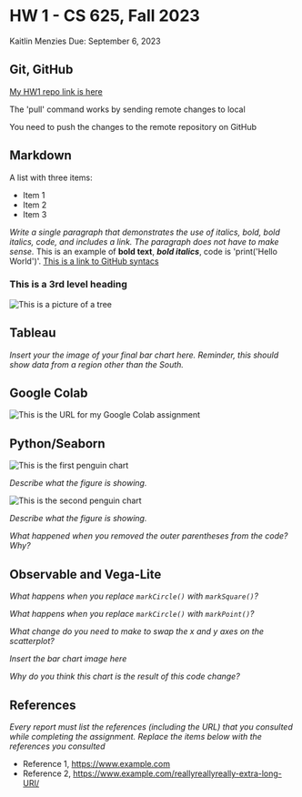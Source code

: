 # HW 1 - CS 625, Fall 2023

Kaitlin Menzies
Due: September 6, 2023

## Git, GitHub

[My HW1 repo link is here](https://github.com/kazzzam/HW1-report.md/edit/main/HW1-report.md)
   
The 'pull' command works by sending remote changes to local
   
You need to push the changes to the remote repository on GitHub

## Markdown

A list with three items:
* Item 1
* Item 2
* Item 3

*Write a single paragraph that demonstrates the use of italics, bold, bold italics, code, and includes a link. The paragraph does not have to make sense.*
This is an example of **bold text**, ***bold italics***, code is 'print('Hello World')'.
[This is a link to GitHub syntacs](https://docs.github.com/en/get-started/writing-on-github/getting-started-with-writing-and-formatting-on-github/basic-writing-and-formatting-syntax#quoting-code)

### This is a 3rd level heading

![This is a picture of a tree](https://bocdn.ecotree.green/blog/0001/01/ad46dbb447cd0e9a6aeecd64cc2bd332b0cbcb79.jpeg?d=1920x1080)

## Tableau

*Insert your the image of your final bar chart here. Reminder, this should show data from a region other than the South.*

## Google Colab

![This is the URL for my Google Colab assignment](https://colab.research.google.com/drive/1hSiM0ZquIZ9WDQWSnf53w9K3v4ncWfxO?usp=sharing)

## Python/Seaborn

![This is the first penguin chart](file:///C:/Users/kslimak/Downloads/CS625HW1_BillLengthVSBillDepth.png)

*Describe what the figure is showing.*

![This is the second penguin chart](file:///C:/Users/kslimak/Downloads/CS625HW1_BodyMassVSSpecies.png)

*Describe what the figure is showing.*

*What happened when you removed the outer parentheses from the code? Why?*

## Observable and Vega-Lite

*What happens when you replace `markCircle()` with `markSquare()`?*

*What happens when you replace `markCircle()` with `markPoint()`?*

*What change do you need to make to swap the x and y axes on the scatterplot?*

*Insert the bar chart image here*

*Why do you think this chart is the result of this code change?*

## References

*Every report must list the references (including the URL) that you consulted while completing the assignment. Replace the items below with the references you consulted*

* Reference 1, <https://www.example.com>
* Reference 2, <https://www.example.com/reallyreallyreally-extra-long-URI/>
